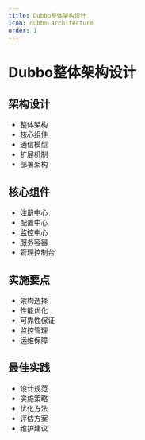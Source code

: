 ```yaml
---
title: Dubbo整体架构设计
icon: dubbo-architecture
order: 1
---
```


# Dubbo整体架构设计

## 架构设计
- 整体架构
- 核心组件
- 通信模型
- 扩展机制
- 部署架构

## 核心组件
- 注册中心
- 配置中心
- 监控中心
- 服务容器
- 管理控制台

## 实施要点
- 架构选择
- 性能优化
- 可靠性保证
- 监控管理
- 运维保障

## 最佳实践
- 设计规范
- 实施策略
- 优化方法
- 评估方案
- 维护建议
